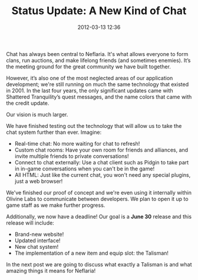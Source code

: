 ﻿---
layout: post
title: "Status Update: A New Kind of Chat"
date: 2012-03-13 12:36
comments: true
categories:  [rise-of-the-shadow-empire,mint]
---

Chat has always been central to Neflaria. It's what allows everyone to form
clans, run auctions, and make lifelong friends (and sometimes enemies). It’s the
meeting ground for the great community we have built together.

However, it’s also one of the most neglected areas of our application
development; we're still running on much the same technology that existed in 2001. 
In the last four years, the only significant updates came with
Shattered Tranquility’s quest messages, and the name colors that came with the
credit update.

Our vision is much larger.

We have finished testing out the technology that will allow us to take the chat
system further than ever. Imagine:

* Real-time chat: No more waiting for chat to refresh!
* Custom chat rooms: Have your own room for friends and alliances, and invite multiple friends to
  private conversations!
* Connect to chat externally: Use a chat client such as
  Pidgin to take part in in-game conversations when you can't be in the game!
* All HTML: Just like the current chat, you won't need any special plugins, just a
  web browser!

We've finished our proof of concept and we're even using it internally within
Olivine Labs to communicate between developers. We plan to open it up to
game staff as we make further progress.

Additionally, we now have a deadline! Our goal is a __June 30__ release and this
release will include:

* Brand-new website! 
* Updated interface! 
* New chat system! 
* The implementation of a new item and equip slot: the Talisman!

In the next post we are going to discuss what exactly a Talisman is and what amazing things it means for Neflaria!
